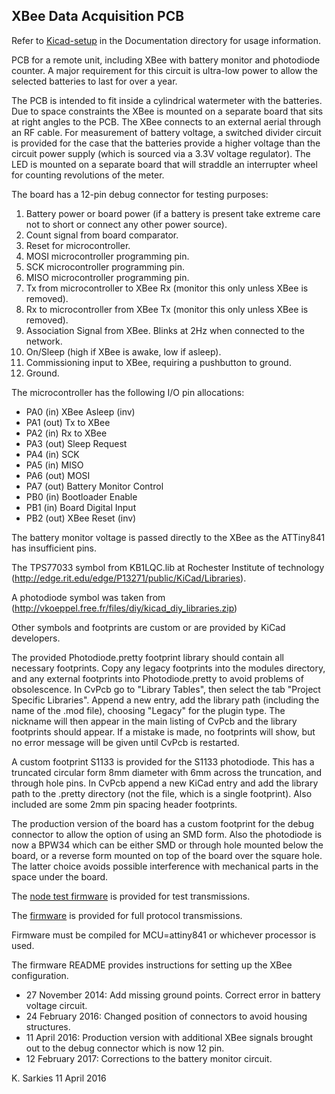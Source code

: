 XBee Data Acquisition PCB
-------------------------

Refer to [Kicad-setup](https://github.com/ksarkies/XBee-Acquisition/blob/master/Documentation/Kicad-Setup.md) in the Documentation directory for usage information.

PCB for a remote unit, including XBee with battery monitor and photodiode
counter. A major requirement for this circuit is ultra-low power to allow the
selected batteries to last for over a year.

The PCB is intended to fit inside a cylindrical watermeter with the batteries.
Due to space constraints the XBee is mounted on a separate board that sits at
right angles to the PCB. The XBee connects to an external aerial through an RF
cable. For measurement of battery voltage, a switched divider circuit is
provided for the case that the batteries provide a higher voltage than the
circuit power supply (which is sourced via a 3.3V voltage regulator). The LED is
mounted on a separate board that will straddle an interrupter wheel for counting
revolutions of the meter.

The board has a 12-pin debug connector for testing purposes:

1. Battery power or board power (if a battery is present take extreme care not
to short or connect any other power source).
2. Count signal from board comparator.
3. Reset for microcontroller.
4. MOSI microcontroller programming pin.
5. SCK microcontroller programming pin.
6. MISO microcontroller programming pin.
7. Tx from microcontroller to XBee Rx (monitor this only unless XBee is removed).
8. Rx to microcontroller from XBee Tx (monitor this only unless XBee is removed).
9. Association Signal from XBee. Blinks at 2Hz when connected to the network.
10. On/Sleep (high if XBee is awake, low if asleep).
11. Commissioning input to XBee, requiring a pushbutton to ground.
12. Ground.

The microcontroller has the following I/O pin allocations:

* PA0 (in) XBee Asleep (inv)
* PA1 (out) Tx to XBee
* PA2 (in) Rx to XBee
* PA3 (out) Sleep Request
* PA4 (in) SCK
* PA5 (in) MISO
* PA6 (out) MOSI
* PA7 (out) Battery Monitor Control
* PB0 (in) Bootloader Enable
* PB1 (in) Board Digital Input
* PB2 (out) XBee Reset (inv)

The battery monitor voltage is passed directly to the XBee as the ATTiny841 has
insufficient pins.

The TPS77033 symbol from KB1LQC.lib at Rochester Institute of technology
(http://edge.rit.edu/edge/P13271/public/KiCad/Libraries).

A photodiode symbol was taken from
(http://vkoeppel.free.fr/files/diy/kicad_diy_libraries.zip)

Other symbols and footprints are custom or are provided by KiCad developers.

The provided Photodiode.pretty footprint library should contain all necessary
footprints. Copy any legacy footprints into the modules directory, and any
external footprints into Photodiode.pretty to avoid problems of obsolescence. In
CvPcb go to "Library Tables", then select the tab "Project Specific Libraries".
Append a new entry, add the library path (including the name of the .mod file),
choosing "Legacy" for the plugin type. The nickname will then appear in the main
listing of CvPcb and the library footprints should appear. If a mistake is made,
no footprints will show, but no error message will be given until CvPcb is
restarted.

A custom footprint S1133 is provided for the S1133 photodiode. This has a
truncated circular form 8mm diameter with 6mm across the truncation, and through
hole pins. In CvPcb append a new KiCad entry and add the library path to the
.pretty directory (not the file, which is a single footprint). Also included
are some 2mm pin spacing header footprints.

The production version of the board has a custom footprint for the debug
connector to allow the option of using an SMD form. Also the photodiode is now
a BPW34 which can be either SMD or through hole mounted below the board, or a
reverse form mounted on top of the board over the square hole. The latter choice
avoids possible interference with mechanical parts in the space under the board.

The [node test firmware](https://github.com/ksarkies/XBee-Acquisition/tree/master/Development/XBee-node-test) is provided for test transmissions.

The [firmware](https://github.com/ksarkies/XBee-Acquisition/tree/master/XBee-firmware) is provided for full protocol transmissions.

Firmware must be compiled for MCU=attiny841 or whichever processor is used.

The firmware README provides instructions for setting up the XBee configuration.

* 27 November 2014: Add missing ground points. Correct error in battery voltage
  circuit.
* 24 February 2016: Changed position of connectors to avoid housing structures.
* 11 April 2016: Production version with additional XBee signals brought out to
  the debug connector which is now 12 pin.
* 12 February 2017: Corrections to the battery monitor circuit.

K. Sarkies
11 April 2016

